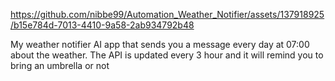

https://github.com/nibbe99/Automation_Weather_Notifier/assets/137918925/b15e784d-7013-4410-9a58-2ab934792b48

My weather notifier AI app that sends you a message every day at 07:00 about the weather.
The API is updated every 3 hour and it will remind you to bring an umbrella or not

